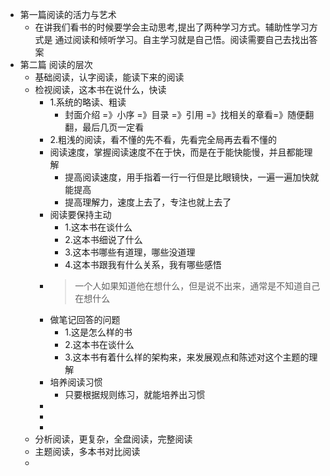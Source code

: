 - 第一篇阅读的活力与艺术
	- 在讲我们看书的时候要学会主动思考,提出了两种学习方式。辅助性学习方式是 通过阅读和倾听学习。自主学习就是自己悟。阅读需要自己去找出答案
- 第二篇 阅读的层次
	- 基础阅读，认字阅读，能读下来的阅读
	- 检视阅读，这本书在说什么，快读
		- 1.系统的略读、粗读
			- 封面介绍 =》小序 =》目录 =》引用 =》找相关的章看=》随便翻翻，最后几页一定看
		- 2.粗浅的阅读，看不懂的先不看，先看完全局再去看不懂的
		- 阅读速度，掌握阅读速度不在于快，而是在于能快能慢，并且都能理解
			- 提高阅读速度，用手指着一行一行但是比眼镜快，一遍一遍加快就能提高
			- 提高理解力，速度上去了，专注也就上去了
		- 阅读要保持主动
			- 1.这本书在谈什么
			- 2.这本书细说了什么
			- 3.这本书哪些有道理，哪些没道理
			- 4.这本书跟我有什么关系，我有哪些感悟
		- > 一个人如果知道他在想什么，但是说不出来，通常是不知道自己在想什么
		- 做笔记回答的问题
			- 1.这是怎么样的书
			- 2.这本书在谈什么
			- 3.这本书有着什么样的架构来，来发展观点和陈述对这个主题的理解
		- 培养阅读习惯
			- 只要根据规则练习，就能培养出习惯
		-
		-
		-
	- 分析阅读，更复杂，全盘阅读，完整阅读
	- 主题阅读，多本书对比阅读
	-